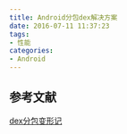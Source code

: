```yaml
---
title: Android分包dex解决方案
date: 2016-07-11 11:37:23
tags:
- 性能
categories:
- Android
---
```





## 参考文献
[dex分包变形记](https://segmentfault.com/a/1190000004053072)